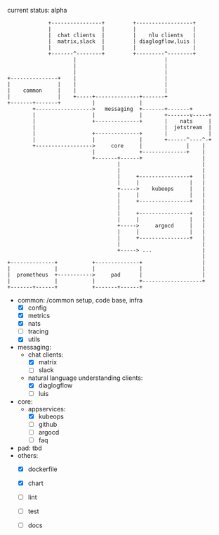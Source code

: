current status: alpha

```
             +----------------+         +------------------+
             |                |         |                  |
             |  chat clients  |         |    nlu clients   |
             |  matrix,slack  |         | diaglogflow,luis |
             |                |         |                  |
             +-------^--------+         +---------^--------+
                     |                            |
                     |                            |
                     |                            |
+---------------+    |                            |
|               |    |                            |
|    common     |    |                            |
|               |    +-----+--------------+-------+
+-------+-------+          |              |
        +------------------>   messaging  +-------+-------+
        |                  |              |       +-------v-----+
        |                  +--------------+       |    nats     |
        |                                         |  jetstream  |
        |                  +--------------+       |             |
        |                  |              |       +------^----^-+
        +------------------>     core     |              |    |
                           |              +--------------+    |
                           +-------+------+                   |
                                   |                          |
                                   |                          |
                                   |     +----------------+   |
                                   |     |                |   |
                                   +----->    kubeops     |   |
                                   |     |                |   |
                                   |     +----------------+   |
                                   |                          |
                                   |     +----------------+   |
                                   |     |                |   |
                                   +----->     argocd     |   |
                                   |     |                |   |
                                   |     +----------------+   |
                                   |                          |
                                   +-----> ...                |
                                                              |
+--------------+           +--------------+                   |
|              |           |              |                   |
|  prometheus  +----------->     pad      |                   |      
|              |           |              +-------------------+
+-------+------+           +-------+------+
```

- common: /common setup, code base, infra
  - [x] config
  - [x] metrics
  - [x] nats
  - [ ] tracing
  - [x] utils
- messaging:
  - chat clients:
    - [x] matrix
    - [ ] slack
  - natural language understanding clients:
    - [x] diaglogflow
    - [ ] luis
- core:
  - appservices:
    - [x] kubeops
    - [ ] github
    - [ ] argocd
    - [ ] faq
- pad: tbd
- others:
  - [x] dockerfile
  - [x] chart
  - [ ] lint
  - [ ] test
  - [ ] docs

